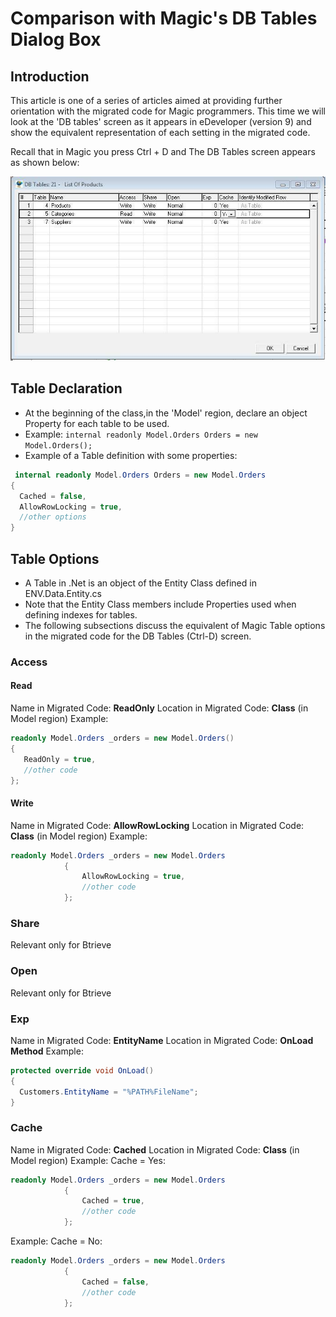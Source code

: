 # Comparison with Magic's DB Tables Dialog Box

## Introduction
This article is one of a series of articles aimed at providing further orientation with the migrated code for Magic programmers. This time we will look at the 'DB tables' screen as it appears in eDeveloper (version 9) and show the equivalent representation of each setting in the migrated code.

Recall that in Magic you press Ctrl + D and The DB Tables screen appears as shown below:

![](dbtables2.jpg)

## Table Declaration
* At the beginning of the class,in the 'Model' region, declare an object Property for each table to be used.
* Example: ``` internal readonly Model.Orders Orders = new Model.Orders(); ```
* Example of a Table definition with some properties:
```csharp
 internal readonly Model.Orders Orders = new Model.Orders
{
  Cached = false,
  AllowRowLocking = true,
  //other options
}
```

## Table Options
* A Table in .Net is an object of the Entity Class defined in ENV.Data.Entity.cs
* Note that the Entity Class members include Properties used when defining indexes for tables.
* The following subsections discuss the equivalent of Magic Table options in the migrated code for the DB Tables (Ctrl-D) screen.

### Access

#### Read

Name in Migrated Code: **ReadOnly**
Location in Migrated Code: **Class** (in Model region)
Example:
```csharp
readonly Model.Orders _orders = new Model.Orders()
{
   ReadOnly = true,
   //other code
};
```

#### Write

Name in Migrated Code: **AllowRowLocking**
Location in Migrated Code: **Class** (in Model region)
Example:
```csharp
readonly Model.Orders _orders = new Model.Orders
            {
            	AllowRowLocking = true,
                //other code
            };
```          
### Share

Relevant only for Btrieve

### Open

Relevant only for Btrieve

### Exp

Name in Migrated Code: **EntityName**
Location in Migrated Code: **OnLoad Method**
Example:
```csharp
protected override void OnLoad()
{
  Customers.EntityName = "%PATH%FileName";
}
```

### Cache

Name in Migrated Code: **Cached**
Location in Migrated Code: **Class** (in Model region)
Example: Cache = Yes:
```csharp
readonly Model.Orders _orders = new Model.Orders
            {
            	Cached = true,
                //other code
            };
```
Example: Cache = No:
```csharp
readonly Model.Orders _orders = new Model.Orders
            {
            	Cached = false,
                //other code
            };
```